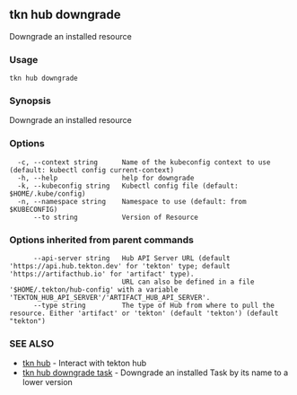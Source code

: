 ## tkn hub downgrade

Downgrade an installed resource

### Usage

```
tkn hub downgrade
```

### Synopsis

Downgrade an installed resource

### Options

```
  -c, --context string      Name of the kubeconfig context to use (default: kubectl config current-context)
  -h, --help                help for downgrade
  -k, --kubeconfig string   Kubectl config file (default: $HOME/.kube/config)
  -n, --namespace string    Namespace to use (default: from $KUBECONFIG)
      --to string           Version of Resource
```

### Options inherited from parent commands

```
      --api-server string   Hub API Server URL (default 'https://api.hub.tekton.dev' for 'tekton' type; default 'https://artifacthub.io' for 'artifact' type).
                            URL can also be defined in a file '$HOME/.tekton/hub-config' with a variable 'TEKTON_HUB_API_SERVER'/'ARTIFACT_HUB_API_SERVER'.
      --type string         The type of Hub from where to pull the resource. Either 'artifact' or 'tekton' (default 'tekton') (default "tekton")
```

### SEE ALSO

* [tkn hub](tkn_hub.md)	 - Interact with tekton hub
* [tkn hub downgrade task](tkn_hub_downgrade_task.md)	 - Downgrade an installed Task by its name to a lower version

